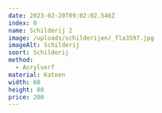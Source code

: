 ```yaml
---
date: 2023-02-20T09:02:02.546Z
index: 0
name: Schilderij 2
image: /uploads/schilderijen/_fla3597.jpg
imageAlt: Schilderij
soort: Schilderij
method:
  - Acrylverf
material: Katoen
width: 60
height: 80
price: 200
---
```

